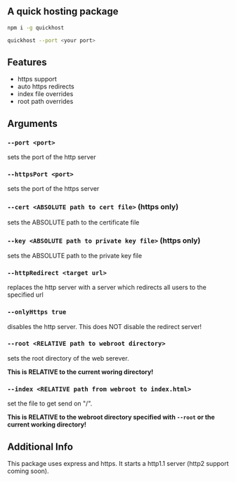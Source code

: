 ## A quick hosting package

```bash
npm i -g quickhost
```

```bash
quickhost --port <your port>
```

## Features
- https support
- auto https redirects
- index file overrides
- root path overrides

## Arguments

### `--port <port>`
sets the port of the http server

### `--httpsPort <port>`
sets the port of the https server

### `--cert <ABSOLUTE path to cert file>` (https only)
sets the ABSOLUTE path to the certificate file

### `--key <ABSOLUTE path to private key file>` (https only)
sets the ABSOLUTE path to the private key file

### `--httpRedirect <target url>`
replaces the http server with a server which redirects all users to the specified url

### `--onlyHttps true`
disables the http server. This does NOT disable the redirect server!

### `--root <RELATIVE path to webroot directory>`
sets the root directory of the web serever.

**This is RELATIVE to the current woring directory!**

### `--index <RELATIVE path from webroot to index.html>`
set the file to get send on "/".

**This is RELATIVE to the webroot directory specified with `--root` or the current working directory!**

## Additional Info
This package uses express and https. It starts a http1.1 server (http2 support coming soon).